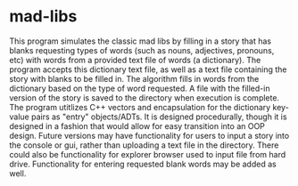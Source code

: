 mad-libs
========

This program simulates the classic mad libs by filling in a story that has blanks requesting types of words (such as nouns, adjectives, pronouns, etc) with words from a provided text file of words (a dictionary). The program accepts this dictionary text file, as well as a text file containing the story with blanks to be filled in. The algorithm fills in words from the dictionary based on the type of word requested. A file with the filled-in version of the story is saved to the directory when execution is complete. The program utitlizes C++ vectors and encapsulation for the dictionary key-value pairs as "entry" objects/ADTs. It is designed procedurally, though it is designed in a fashion that would allow for easy transition into an OOP design.  Future versions may have functionality for users to input a story into the console or gui, rather than uploading a text file in the directory. There could also be functionality for explorer browser used to input file from hard drive. Functionality for entering requested blank words may be added as well. 
